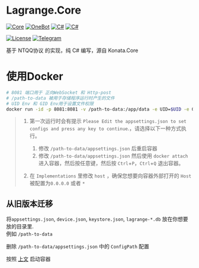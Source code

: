 # Lagrange.Core

[![Core](https://img.shields.io/badge/Lagrange-Core-blue)](#)
[![OneBot](https://img.shields.io/badge/Lagrange-OneBot-blue)](#)
[![C#](https://img.shields.io/badge/Core-%20.NET_6-blue)](#)
[![C#](https://img.shields.io/badge/OneBot-%20.NET_7-blue)](#)

[![License](https://img.shields.io/static/v1?label=LICENSE&message=GPL-3.0&color=lightrey)](#)
[![Telegram](https://img.shields.io/endpoint?url=https%3A%2F%2Ftelegram-badge-4mbpu8e0fit4.runkit.sh%2F%3Furl%3Dhttps%3A%2F%2Ft.me%2F%2B6HNTeJO0JqtlNmRl)](https://t.me/+6HNTeJO0JqtlNmRl)

基于 NTQQ协议 的实现，纯 C# 编写，源自 Konata.Core

# 使用Docker

```bash
# 8081 端口用于 正向WebSocket 和 Http-post
# /path-to-data 被用于存储程序运行时产生的文件
# UID Env 和 GID Env用于设置文件权限
docker run -id -p 8081:8081 -v /path-to-data:/app/data -e UID=$UID -e GID=$(id -g) ghcr.io/lagrangedev/lagrange.onebot:edge
```

> 1. 第一次运行时会有提示 `Please Edit the appsettings.json to set configs and press any key to continue`.，请选择以下一种方式执行。
>
>    1. 修改 `/path-to-data/appsettings.json` 后重启容器
>    2. 修改 `/path-to-data/appsettings.json` 然后使用 `docker attach` 进入容器，然后按任意键，然后按 `Ctrl`+`P`，`Ctrl`+`Q` 退出容器。
>
> 2. 在 `Implementations` 里修改 `host` ，确保您想要向容器外部打开的 `Host` 被配置为`0.0.0.0` 或者 `*`

## 从旧版本迁移

将`appsettings.json`, `device.json`, `keystore.json`, `lagrange-*.db` 放在你想要放的目录里.  
例如 `/path-to-data`

删除 `/path-to-data/appsettings.json` 中的 `ConfigPath` 配置

按照 [上文](#使用Docker) 启动容器
